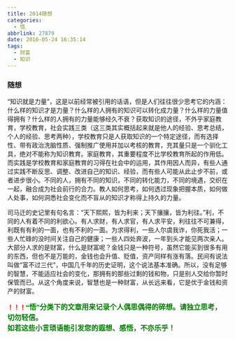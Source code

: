 ```yaml
---
title: 2014随想
categories:
  - 悟
abbrlink: 27879
date: 2016-05-24 16:35:14
tags:
  - 财富
  - 知识
---
```


### 随想

“知识就是力量”，这是以前经常被引用的话语，但是人们往往很少思考它的内涵：什么样的知识才是力量？什么样的人拥有的知识可以转化成力量？什么样的力量值得拥有？什么样的人拥有的力量能够经久不衰？获取知识的途径，不外乎家庭教育，学校教育，社会实践三类（这三类其实概括起来就是他人的经验、思考总结，个人的经验、思考两种），学校教育只是人获取知识的一个特定途径，而有选择性、带有政治洗脑性质、强制推广使用并加以考核的教育，充其量只是一个驯化工具，绝对不能称为知识教育。家庭教育，其重要程度不比学校教育所起的作用低。而实践是学校教育和家庭教育的习得在社会中的运用，其作用因人而异，有些人通过实践不断反思、调整、改进自己的知识、经验，而有些人可能从此止步不前，或者进步很小。不同的人，拥有不同的知识，不同的转化能力，不同的境遇，交织在一起，融合成为社会前行的合力。教人如何思考，如何透过现象把握本质，如何做人处事，如何洞悉社会变化而不盲从的知识才称得上持久的力量。

司马迁的史记里有句名言：“天下熙熙，皆为利来；天下攘攘，皆为利往。”利，不同的人有着不同的利欲心。有人求财，有人求官，有人求平安，利往往不可兼得，利既有有利的一面，也有不利的一面。为求得利，一些人尔虞我诈，你死我活；一些人忙碌的没时间关注自己的健康；一些人四处奔波，一年到头才能见两次亲人。大部分人求的是财富，什么是财富呢？金钱只是一种符号，虽然它能买到很多有用的东西，但也不是万能的，金钱也会升值、贬值，资产同样有涨有落。民间有说法叫做“富不过三代”，中国几千年的历史证明，这个说法基本准确。所以，没有足够的智慧，不能适应社会的变化，那拥有的那些过剩的钱和物，只是别人交给你暂时保管而已。从这个角度来说，智慧也是一种财富，从长远来看，它是优于金钱和资产的财富。  


**<font color=red>！！！</font><font color=green face=微软雅黑 size=3>“悟”分类下的文章用来记录个人偶思偶得的碎想。请独立思考，切勿轻信。  
如若这些小言琐语能引发您的遐想、感悟，不亦乐乎！</font>**